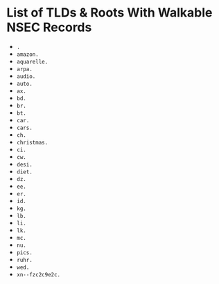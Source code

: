 # List of TLDs & Roots With Walkable NSEC Records

* `.`
* `amazon.`
* `aquarelle.`
* `arpa.`
* `audio.`
* `auto.`
* `ax.`
* `bd.`
* `br.`
* `bt.`
* `car.`
* `cars.`
* `ch.`
* `christmas.`
* `ci.`
* `cw.`
* `desi.`
* `diet.`
* `dz.`
* `ee.`
* `er.`
* `id.`
* `kg.`
* `lb.`
* `li.`
* `lk.`
* `mc.`
* `nu.`
* `pics.`
* `ruhr.`
* `wed.`
* `xn--fzc2c9e2c.`
